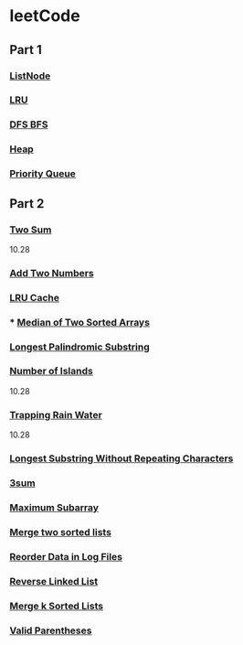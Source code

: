 # leetCode
## Part 1
### [ListNode](https://github.com/momo4826/leetCode/blob/master/ListNode.md)
### [LRU](https://github.com/momo4826/leetCode/blob/master/LRU.md)
### [DFS BFS](https://github.com/momo4826/leetCode/edit/master/DFSBFS.md)
### [Heap](https://github.com/momo4826/leetCode/blob/master/Heap.md)
### [Priority Queue](https://github.com/momo4826/leetCode/blob/master/PriorityQueue.md)


## Part 2
### [Two Sum](https://github.com/momo4826/leetCode/blob/master/twoSum.py)
10.28
### [Add Two Numbers](https://github.com/momo4826/leetCode/blob/master/addTwoNumbers.py)
### [LRU Cache](https://github.com/momo4826/leetCode/blob/master/LRU%20Cache.py)
### * [Median of Two Sorted Arrays](https://github.com/momo4826/leetCode/blob/master/MedianOfTwoSortedArrays.py)
### [Longest Palindromic Substring](https://github.com/momo4826/leetCode/blob/master/LongestPalindromicSubstring.py)
### [Number of Islands](https://github.com/momo4826/leetCode/blob/master/NumberOfIslands.py)
10.28
### [Trapping Rain Water](https://github.com/momo4826/leetCode/blob/master/TrappingRainWater.py)
10.28
### [Longest Substring Without Repeating Characters](https://github.com/momo4826/leetCode/blob/master/LongestSubstringWithoutRepeatingCharacters.py)
### [3sum](https://github.com/momo4826/leetCode/blob/master/3sum.py)
### [Maximum Subarray](https://github.com/momo4826/leetCode/blob/master/MaximumSubarray.py)
### [Merge two sorted lists](https://github.com/momo4826/leetCode/blob/master/MergeTwoSortedLists.py)
### [Reorder Data in Log Files](https://github.com/momo4826/leetCode/blob/master/ReorderDatainLogFiles.py)
### [Reverse Linked List](https://github.com/momo4826/leetCode/blob/master/ReverseLinkedList.py)
### [Merge k Sorted Lists](https://github.com/momo4826/leetCode/blob/master/MergekSortedLists.py)
### [Valid Parentheses](https://github.com/momo4826/leetCode/blob/master/ValidParentheses.py)
